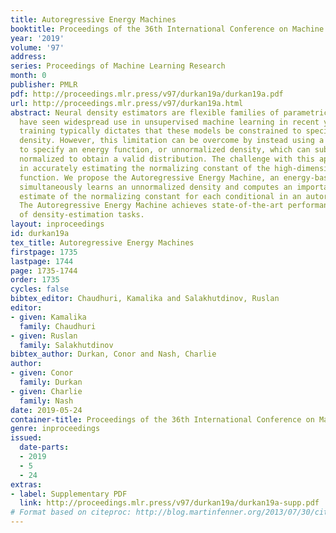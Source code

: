 ```yaml
---
title: Autoregressive Energy Machines
booktitle: Proceedings of the 36th International Conference on Machine Learning
year: '2019'
volume: '97'
address: 
series: Proceedings of Machine Learning Research
month: 0
publisher: PMLR
pdf: http://proceedings.mlr.press/v97/durkan19a/durkan19a.pdf
url: http://proceedings.mlr.press/v97/durkan19a.html
abstract: Neural density estimators are flexible families of parametric models which
  have seen widespread use in unsupervised machine learning in recent years. Maximum-likelihood
  training typically dictates that these models be constrained to specify an explicit
  density. However, this limitation can be overcome by instead using a neural network
  to specify an energy function, or unnormalized density, which can subsequently be
  normalized to obtain a valid distribution. The challenge with this approach lies
  in accurately estimating the normalizing constant of the high-dimensional energy
  function. We propose the Autoregressive Energy Machine, an energy-based model which
  simultaneously learns an unnormalized density and computes an importance-sampling
  estimate of the normalizing constant for each conditional in an autoregressive decomposition.
  The Autoregressive Energy Machine achieves state-of-the-art performance on a suite
  of density-estimation tasks.
layout: inproceedings
id: durkan19a
tex_title: Autoregressive Energy Machines
firstpage: 1735
lastpage: 1744
page: 1735-1744
order: 1735
cycles: false
bibtex_editor: Chaudhuri, Kamalika and Salakhutdinov, Ruslan
editor:
- given: Kamalika
  family: Chaudhuri
- given: Ruslan
  family: Salakhutdinov
bibtex_author: Durkan, Conor and Nash, Charlie
author:
- given: Conor
  family: Durkan
- given: Charlie
  family: Nash
date: 2019-05-24
container-title: Proceedings of the 36th International Conference on Machine Learning
genre: inproceedings
issued:
  date-parts:
  - 2019
  - 5
  - 24
extras:
- label: Supplementary PDF
  link: http://proceedings.mlr.press/v97/durkan19a/durkan19a-supp.pdf
# Format based on citeproc: http://blog.martinfenner.org/2013/07/30/citeproc-yaml-for-bibliographies/
---
```

